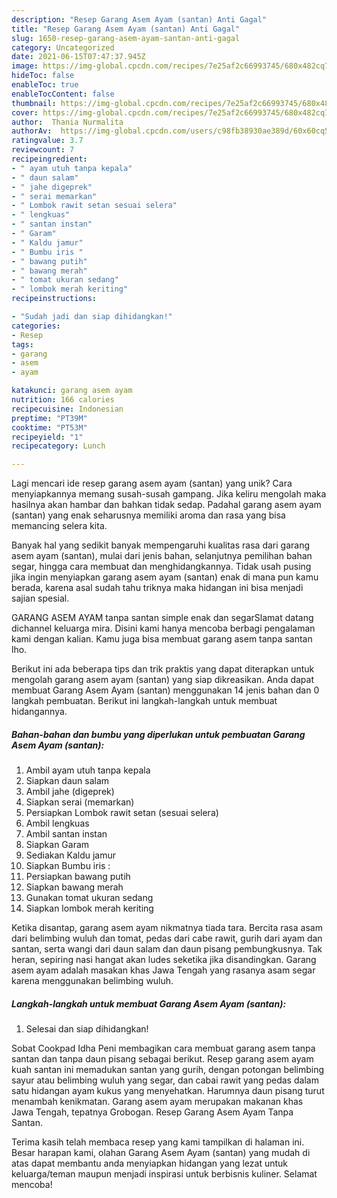 ```yaml
---
description: "Resep Garang Asem Ayam (santan) Anti Gagal"
title: "Resep Garang Asem Ayam (santan) Anti Gagal"
slug: 1650-resep-garang-asem-ayam-santan-anti-gagal
category: Uncategorized
date: 2021-06-15T07:47:37.945Z
image: https://img-global.cpcdn.com/recipes/7e25af2c66993745/680x482cq70/garang-asem-ayam-santan-foto-resep-utama.jpg
hideToc: false
enableToc: true
enableTocContent: false
thumbnail: https://img-global.cpcdn.com/recipes/7e25af2c66993745/680x482cq70/garang-asem-ayam-santan-foto-resep-utama.jpg
cover: https://img-global.cpcdn.com/recipes/7e25af2c66993745/680x482cq70/garang-asem-ayam-santan-foto-resep-utama.jpg
author:  Thania Nurmalita
authorAv:  https://img-global.cpcdn.com/users/c98fb38930ae389d/60x60cq50/avatar.jpg
ratingvalue: 3.7
reviewcount: 7
recipeingredient:
- " ayam utuh tanpa kepala"
- " daun salam"
- " jahe digeprek"
- " serai memarkan"
- " Lombok rawit setan sesuai selera"
- " lengkuas"
- " santan instan"
- " Garam"
- " Kaldu jamur"
- " Bumbu iris "
- " bawang putih"
- " bawang merah"
- " tomat ukuran sedang"
- " lombok merah keriting"
recipeinstructions:

- "Sudah jadi dan siap dihidangkan!"
categories:
- Resep
tags:
- garang
- asem
- ayam

katakunci: garang asem ayam 
nutrition: 166 calories
recipecuisine: Indonesian
preptime: "PT39M"
cooktime: "PT53M"
recipeyield: "1"
recipecategory: Lunch

---
```



Lagi mencari ide resep garang asem ayam (santan) yang unik? Cara menyiapkannya memang susah-susah gampang. Jika keliru mengolah maka hasilnya akan hambar dan bahkan tidak sedap. Padahal garang asem ayam (santan) yang enak seharusnya memiliki aroma dan rasa yang bisa memancing selera kita.


Banyak hal yang sedikit banyak mempengaruhi kualitas rasa dari garang asem ayam (santan), mulai dari jenis bahan, selanjutnya pemilihan bahan segar, hingga cara membuat dan menghidangkannya. Tidak usah pusing jika ingin menyiapkan garang asem ayam (santan) enak di mana pun kamu berada, karena asal sudah tahu triknya maka hidangan ini bisa menjadi sajian spesial.

GARANG ASEM AYAM tanpa santan simple enak dan segarSlamat datang dichannel keluarga mira. Disini kami hanya mencoba berbagi pengalaman kami dengan kalian. Kamu juga bisa membuat garang asem tanpa santan lho.


Berikut ini ada beberapa tips dan trik praktis yang dapat diterapkan untuk mengolah garang asem ayam (santan) yang siap dikreasikan. Anda dapat membuat Garang Asem Ayam (santan) menggunakan 14 jenis bahan dan 0 langkah pembuatan. Berikut ini langkah-langkah untuk membuat hidangannya.

<!--inarticleads1-->

##### Bahan-bahan dan bumbu yang diperlukan untuk pembuatan Garang Asem Ayam (santan):

1. Ambil  ayam utuh tanpa kepala
1. Siapkan  daun salam
1. Ambil  jahe (digeprek)
1. Siapkan  serai (memarkan)
1. Persiapkan  Lombok rawit setan (sesuai selera)
1. Ambil  lengkuas
1. Ambil  santan instan
1. Siapkan  Garam
1. Sediakan  Kaldu jamur
1. Siapkan  Bumbu iris :
1. Persiapkan  bawang putih
1. Siapkan  bawang merah
1. Gunakan  tomat ukuran sedang
1. Siapkan  lombok merah keriting


Ketika disantap, garang asem ayam nikmatnya tiada tara. Bercita rasa asam dari belimbing wuluh dan tomat, pedas dari cabe rawit, gurih dari ayam dan santan, serta wangi dari daun salam dan daun pisang pembungkusnya. Tak heran, sepiring nasi hangat akan ludes seketika jika disandingkan. Garang asem ayam adalah masakan khas Jawa Tengah yang rasanya asam segar karena menggunakan belimbing wuluh. 

<!--inarticleads2-->

##### Langkah-langkah untuk membuat Garang Asem Ayam (santan):


1. Selesai dan siap dihidangkan!

Sobat Cookpad Idha Peni membagikan cara membuat garang asem tanpa santan dan tanpa daun pisang sebagai berikut. Resep garang asem ayam kuah santan ini memadukan santan yang gurih, dengan potongan belimbing sayur atau belimbing wuluh yang segar, dan cabai rawit yang pedas dalam satu hidangan ayam kukus yang menyehatkan. Harumnya daun pisang turut menambah kenikmatan. Garang asem ayam merupakan makanan khas Jawa Tengah, tepatnya Grobogan. Resep Garang Asem Ayam Tanpa Santan. 

Terima kasih telah membaca resep yang kami tampilkan di halaman ini. Besar harapan kami, olahan Garang Asem Ayam (santan) yang mudah di atas dapat membantu anda menyiapkan hidangan yang lezat untuk keluarga/teman maupun menjadi inspirasi untuk berbisnis kuliner. Selamat mencoba!

